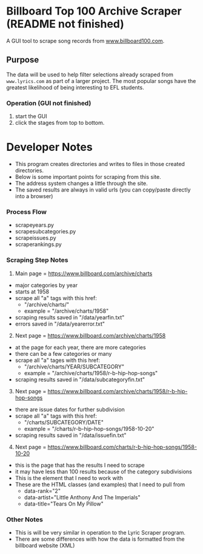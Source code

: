 # Billboard Top 100 Archive Scraper (README not finished)
A GUI tool to scrape song records from www.billboard100.com.

## Purpose
The data will be used to help filter selections already scraped from `www.lyrics.com` as part of a larger project.
The most popular songs have the greatest likelihood of being interesting to EFL students.

### Operation (GUI not finished)
1. start the GUI
2. click the stages from top to bottom.

# Developer Notes
* This program creates directories and writes to files in those created directories.
* Below is some important points for scraping from this site.
* The address system changes a little through the site.
* The saved results are always in valid urls (you can copy/paste directly into a browser)

### Process Flow
* scrapeyears.py
* scrapesubcategories.py
* scrapeissues.py
* scraperankings.py

### Scraping Step Notes
1. Main page = https://www.billboard.com/archive/charts
  * major categories by year
  * starts at 1958
  * scrape all "a" tags with this href:
    * "/archive/charts/"
    * example = "/archive/charts/1958"
  * scraping results saved in "/data/yearfin.txt"
  * errors saved in "/data/yearerror.txt"

2. Next page = https://www.billboard.com/archive/charts/1958
  * at the page for each year, there are more categories
  * there can be a few categories or many
  * scrape all "a" tages with this href:
    * "/archive/charts/YEAR/SUBCATEGORY"
    * example = "/archive/charts/1958/r-b-hip-hop-songs"
  * scraping results saved in "/data/subcategoryfin.txt"

3. Next page = https://www.billboard.com/archive/charts/1958/r-b-hip-hop-songs
  * there are issue dates for further subdivision
  * scrape all "a" tags with this href:
    * "/charts/SUBCATEGORY/DATE"
    * example = "/charts/r-b-hip-hop-songs/1958-10-20"
  * scraping results saved in "/data/issuefin.txt"

4. Next page = https://www.billboard.com/charts/r-b-hip-hop-songs/1958-10-20
  * this is the page that has the results I need to scrape
  * it may have less than 100 results because of the category subdivisions
  * This is the element that I need to work with
  * These are the HTML classes (and examples) that I need to pull from
    * data-rank="2" 
    * data-artist="Little Anthony And The Imperials" 
    * data-title="Tears On My Pillow" 

### Other Notes
* This is will be very similar in operation to the Lyric Scraper program.
* There are some differences with how the data is formatted from the billboard website (XML)
